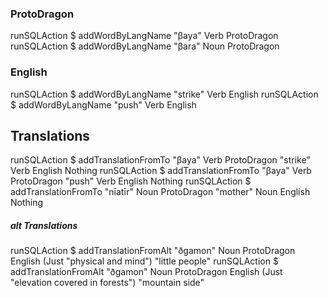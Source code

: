 
### ProtoDragon

runSQLAction $ addWordByLangName "βaya" Verb ProtoDragon
runSQLAction $ addWordByLangName "βara" Noun ProtoDragon


### English

runSQLAction $ addWordByLangName "strike" Verb English
runSQLAction $ addWordByLangName "push" Verb English


## Translations

runSQLAction $ addTranslationFromTo "βaya" Verb ProtoDragon "strike" Verb English Nothing
runSQLAction $ addTranslationFromTo "βaya" Verb ProtoDragon "push" Verb English Nothing
runSQLAction $ addTranslationFromTo "nīatīr" Noun ProtoDragon "mother" Noun English Nothing


##### alt Translations

runSQLAction $ addTranslationFromAlt "ðgamon"      Noun         ProtoDragon English (Just "physical and mind") "little people"
runSQLAction $ addTranslationFromAlt "ðgamon"      Noun         ProtoDragon English (Just "elevation covered in forests") "mountain side"